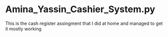 # Amina_Yassin_Cashier_System.py
This is the cash register assingment that I did at home and managed to get it mostly working
